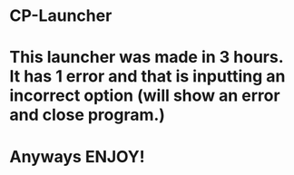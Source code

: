 # CP-Launcher

# This launcher was made in 3 hours. It has 1 error and that is inputting an incorrect option (will show an error and close program.)

# Anyways ENJOY!
